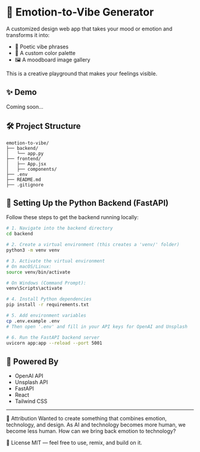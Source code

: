 # 🎨 Emotion-to-Vibe Generator

A customized design web app that takes your mood or emotion and transforms it into:

- 💬 Poetic vibe phrases  
- 🎨 A custom color palette  
- 🖼️ A moodboard image gallery  

This is a creative playground that makes your feelings visible.

## ✨ Demo
Coming soon...

## 🛠️ Project Structure
```text
emotion-to-vibe/
├── backend/
│   └── app.py
├── frontend/
│   ├── App.jsx
│   ├── components/
├── .env
├── README.md
├── .gitignore
```

## 🐍 Setting Up the Python Backend (FastAPI)

Follow these steps to get the backend running locally:

```bash
# 1. Navigate into the backend directory
cd backend

# 2. Create a virtual environment (this creates a 'venv/' folder)
python3 -m venv venv

# 3. Activate the virtual environment
# On macOS/Linux:
source venv/bin/activate

# On Windows (Command Prompt):
venv\Scripts\activate

# 4. Install Python dependencies
pip install -r requirements.txt

# 5. Add environment variables
cp .env.example .env
# Then open '.env' and fill in your API keys for OpenAI and Unsplash

# 6. Run the FastAPI backend server
uvicorn app:app --reload --port 5001
```

## 🧠 Powered By
- OpenAI API
- Unsplash API
- FastAPI
- React
- Tailwind CSS

---

🤍 Attribution
Wanted to create something that combines emotion, technology, and design. 
As AI and technology becomes more human, we become less human. How can we bring back emotion to technology?

📜 License
MIT — feel free to use, remix, and build on it.
